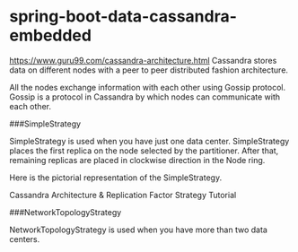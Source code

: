 # spring-boot-data-cassandra-embedded

https://www.guru99.com/cassandra-architecture.html
Cassandra stores data on different nodes with a peer to peer distributed fashion architecture.

All the nodes exchange information with each other using Gossip protocol. Gossip is a protocol in Cassandra by which nodes can communicate with each other.

###SimpleStrategy

SimpleStrategy is used when you have just one data center. SimpleStrategy places the first replica on the node selected by the partitioner. After that, remaining replicas are placed in clockwise direction in the Node ring.

Here is the pictorial representation of the SimpleStrategy.

Cassandra Architecture & Replication Factor Strategy Tutorial

###NetworkTopologyStrategy

NetworkTopologyStrategy is used when you have more than two data centers.
